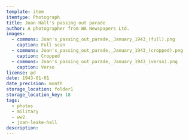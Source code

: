 ```yaml
---
template: item
itemtype: Photograph
title: Joan Hall's passing out parade
author: A photographer from WA Newspapers Ltd.
images:
  - commons: Joan's_passing_out_parade,_January_1943_(full).png
    caption: Full scan
  - commons: Joan's_passing_out_parade,_January_1943_(cropped).png
    caption: Cropped
  - commons: Joan's_passing_out_parade,_January_1943_(verso).png
    caption: Verso
license: pd
date: 1943-01-01
date_precision: month
storage_location: folder1
storage_location_key: 18
tags:
  - photos
  - military
  - ww2
  - joan-leake-hall
description: 
---
```

